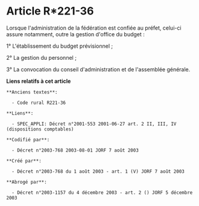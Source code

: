 # Article R*221-36

Lorsque l'administration de la fédération est confiée au préfet, celui-ci assure notamment, outre la gestion d'office du
budget :

1° L'établissement du budget prévisionnel ;

2° La gestion du personnel ;

3° La convocation du conseil d'administration et de l'assemblée générale.

**Liens relatifs à cet article**

	**Anciens textes**:

	  - Code rural R221-36

	**Liens**:

	  - SPEC_APPLI: Décret n°2001-553 2001-06-27 art. 2 II, III, IV (dispositions comptables)

	**Codifié par**:

	  - Décret n°2003-768 2003-08-01 JORF 7 août 2003

	**Créé par**:

	  - Décret n°2003-768 du 1 août 2003 - art. 1 (V) JORF 7 août 2003

	**Abrogé par**:

	  - Décret n°2003-1157 du 4 décembre 2003 - art. 2 () JORF 5 décembre 2003
